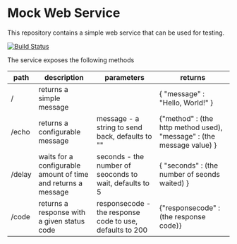 # Mock Web Service

This repository contains a simple web service that can be used for testing.

[![Build Status](https://travis-ci.org/pegasystems/docker-mock-web-service.svg?branch=master)](https://travis-ci.org/pegasystems/docker-mock-web-service)

The service exposes the following methods

| path | description | parameters | returns |
| ---- | ----------- | ---------- | ------- |
| /    | returns a simple message | | { "message" : "Hello, World!" } |
| /echo | returns a configurable message | message - a string to send back, defaults to "" | {"method" : (the http method used), "message" : (the message value) } |
| /delay | waits for a configurable amount of time and returns a message | seconds - the number of seoconds to wait, defaults to 5 | { "seconds" : (the number of seonds waited) } |
| /code | returns a response with a given status code | responsecode - the response code to use, defaults to 200 | {"responsecode" : (the response code)}

